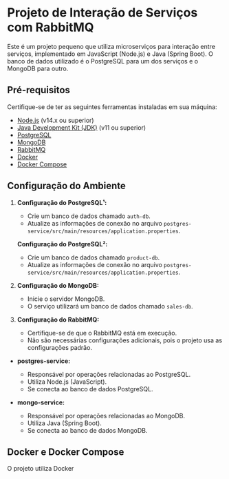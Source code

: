 # Projeto de Interação de Serviços com RabbitMQ

Este é um projeto pequeno que utiliza microserviços para interação entre serviços, implementado em JavaScript (Node.js) e Java (Spring Boot). O banco de dados utilizado é o PostgreSQL para um dos serviços e o MongoDB para outro.

## Pré-requisitos

Certifique-se de ter as seguintes ferramentas instaladas em sua máquina:

- [Node.js](https://nodejs.org/) (v14.x ou superior)
- [Java Development Kit (JDK)](https://www.oracle.com/java/technologies/javase-downloads.html) (v11 ou superior)
- [PostgreSQL](https://www.postgresql.org/download/)
- [MongoDB](https://www.mongodb.com/try/download/community)
- [RabbitMQ](https://www.rabbitmq.com/download.html)
- [Docker](https://www.docker.com/get-started)
- [Docker Compose](https://docs.docker.com/compose/install/)

## Configuração do Ambiente

1. **Configuração do PostgreSQL¹:**
   - Crie um banco de dados chamado `auth-db`.
   - Atualize as informações de conexão no arquivo `postgres-service/src/main/resources/application.properties`.

   **Configuração do PostgreSQL²:**
   - Crie um banco de dados chamado `product-db`.
   - Atualize as informações de conexão no arquivo `postgres-service/src/main/resources/application.properties`.

2. **Configuração do MongoDB:**
   - Inicie o servidor MongoDB.
   - O serviço utilizará um banco de dados chamado `sales-db`.

3. **Configuração do RabbitMQ:**
   - Certifique-se de que o RabbitMQ está em execução.
   - Não são necessárias configurações adicionais, pois o projeto usa as configurações padrão.


- **postgres-service:**
  - Responsável por operações relacionadas ao PostgreSQL.
  - Utiliza Node.js (JavaScript).
  - Se conecta ao banco de dados PostgreSQL.

- **mongo-service:**
  - Responsável por operações relacionadas ao MongoDB.
  - Utiliza Java (Spring Boot).
  - Se conecta ao banco de dados MongoDB.

## Docker e Docker Compose

O projeto utiliza Docker
